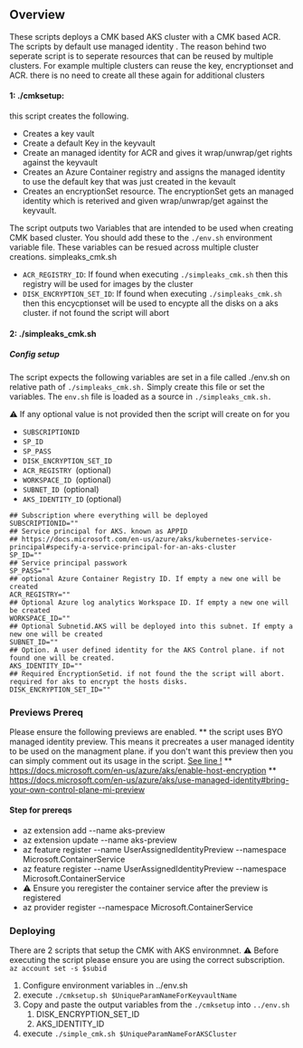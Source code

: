 ## Overview
These scripts deploys a CMK based AKS cluster with a CMK based ACR. The scripts by default use managed identity . 
The reason behind two seperate script is to seperate resources that can be reused by multiple clusters. For example multiple clusters can reuse the key, encryptionset and ACR.  there is no need to create all these again for additional clusters 

#### 1: ./cmksetup: 
this script creates the following. 
 - Creates a key vault 
 - Create a default Key in the keyvault
 - Create an managed identity for ACR and gives it wrap/unwrap/get rights against the keyvault
 - Creates an Azure Container registry and assigns the managed identity to use the default key that was just created in the kevault  
 - Creates an encryptionSet resource. The encryptionSet gets an managed identity which is reterived and given wrap/unwrap/get  against the keyvault. 

The script outputs two Variables that are intended to be used when creating CMK based cluster. You should add these to the `./env.sh` environment variable file. These variables can be resued across multiple cluster creations. simpleaks_cmk.sh 
* `ACR_REGISTRY_ID`: If found when executing `./simpleaks_cmk.sh` then this registry will be used for images by the cluster  
* `DISK_ENCRYPTION_SET_ID`:   If found when executing `./simpleaks_cmk.sh` then this encycptionset will be used to encypte all the disks on a aks cluster. if not found the script will abort

#### 2: ./simpleaks_cmk.sh 
##### Config setup
The script expects the following variables are set in a file called ./env.sh on relative path of `./simpleaks_cmk.sh.` Simply create this file or set the variables. The `env.sh` file is loaded as a source in ``./simpleaks_cmk.sh.``

:warning: If any optional value is not provided then the script will create on for you 

* `SUBSCRIPTIONID`
* `SP_ID`
* `SP_PASS`
* `DISK_ENCRYPTION_SET_ID`
* `ACR_REGISTRY `(optional)
* `WORKSPACE_ID `(optional)
* `SUBNET_ID `(optional)
* `AKS_IDENTITY_ID` (optional)

```
## Subscription where everything will be deployed
SUBSCRIPTIONID=""
## Service principal for AKS. known as APPID
## https://docs.microsoft.com/en-us/azure/aks/kubernetes-service-principal#specify-a-service-principal-for-an-aks-cluster
SP_ID=""
## Service principal passwork
SP_PASS=""
## optional Azure Container Registry ID. If empty a new one will be created 
ACR_REGISTRY=""
## Optional Azure log analytics Workspace ID. If empty a new one will be created 
WORKSPACE_ID=""
## Optional Subnetid.AKS will be deployed into this subnet. If empty a new one will be created 
SUBNET_ID="" 
## Option. A user defined identity for the AKS Control plane. if not found one will be created.
AKS_IDENTITY_ID=""
## Required EncryptionSetid. if not found the the script will abort. required for aks to encrypt the hosts disks. 
DISK_ENCRYPTION_SET_ID=""

```

### Previews Prereq

Please ensure the following previews are enabled.
** the script uses BYO managed identity preview. This means it precreates a user managed identity to be used on the managment plane. if you don't want this preview then you can simply comment out its usage in the script. [See line !](https://github.com/ivanthelad/simpleaks/blob/master/cmk/simpleaks_cmk.sh#L145) 
** https://docs.microsoft.com/en-us/azure/aks/enable-host-encryption
** https://docs.microsoft.com/en-us/azure/aks/use-managed-identity#bring-your-own-control-plane-mi-preview
 
#### Step for prereqs
* az extension add --name aks-preview
* az extension update --name aks-preview
* az feature register --name UserAssignedIdentityPreview --namespace Microsoft.ContainerService
* az feature register --name UserAssignedIdentityPreview --namespace Microsoft.ContainerService
* :warning: Ensure you reregister the container service after the preview is registered 
* az provider register --namespace Microsoft.ContainerService

### Deploying 
There are 2 scripts that setup the CMK with AKS environmnet. 
:warning: Before executing the script please ensure you are using the correct subscription. `az account set -s $subid`
1. Configure environment variables in ../env.sh
1. execute `./cmksetup.sh $UniqueParamNameForKeyvaultName` 
1. Copy and paste the output variables from the `./cmksetup` into `../env.sh`
    1. DISK_ENCRYPTION_SET_ID
    1. AKS_IDENTITY_ID
1. execute `./simple_cmk.sh $UniqueParamNameForAKSCluster` 


